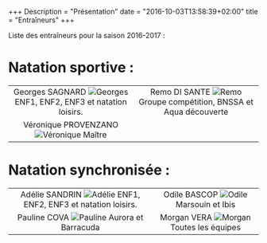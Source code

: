 +++
Description = "Présentation"
date = "2016-10-03T13:58:39+02:00"
title = "Entraîneurs"
+++

Liste des entraîneurs pour la saison 2016-2017 :

# Natation sportive :
<table cellpadding="10px">
<tbody>
<tr>
<td align="center" padding="10px">
Georges SAGNARD
<img src="/img/georges.jpg" class="img-responsive img-circle" alt="Georges">
ENF1, ENF2, ENF3 et natation loisirs.
</td>
<td align="center" padding="10px">
Remo DI SANTE
<img src="/img/remo.jpg" class="img-responsive img-circle" alt="Remo">
Groupe compétition, BNSSA et Aqua découverte
</td>
</tr>
<tr>
<td align="center" padding="10px">
Véronique PROVENZANO
<img src="/img/vero.jpg" class="img-responsive img-circle" alt="Véronique">
Maître
</td>
</tr>
</table>

# Natation synchronisée :
<table cellpadding="10px">
<tbody>
<tr>
<td align="center" padding="10px">
Adélie SANDRIN
<img src="/img/adelie.jpg" class="img-responsive img-circle" alt="Adélie">
ENF1, ENF2, ENF3 et natation loisirs.
</td>
<td align="center" padding="10px">
Odile BASCOP
<img src="/img/odile.jpg" class="img-responsive img-circle" alt="Odile">
Marsouin et Ibis
</td>
</tr>
<tr>
<td align="center" padding="10px">
Pauline COVA
<img src="/img/pauline.jpg" class="img-responsive img-circle" alt="Pauline">
Aurora et Barracuda
</td>
<td align="center" padding="10px">
Morgan VERA
<img src="/img/morgan.jpg" class="img-responsive img-circle" alt="Morgan">
Toutes les équipes
</td>
</tr>
</table>

